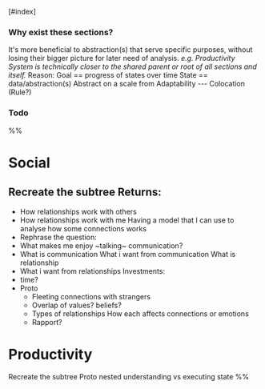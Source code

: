 [#index]
### Why exist these sections?
It's more beneficial to abstraction(s) that serve specific purposes, without losing their bigger picture for later need of analysis.
*e.g. Productivity System is technically closer to the shared parent or root of all sections and itself.*
Reason: 
	Goal == progress of states over time
	State == data/abstraction(s)
	Abstract on a scale from Adaptability --- Colocation (Rule?)



### Todo
%%
# Social 
## Recreate the subtree Returns: 
- How relationships work with others 
- How relationships work with me Having a model that I can use to analyse how some connections works 
- Rephrase the question: 
- What makes me enjoy ~talking~ communication? 
- What is communication What i want from communication What is relationship 
- What i want from relationships Investments: 
- time? 
- Proto 
	- Fleeting connections with strangers 
	- Overlap of values? beliefs? 
	- Types of relationships How each affects connections or emotions 
	- Rapport? 
# Productivity 
Recreate the subtree 
Proto 
nested understanding vs executing state
%%
